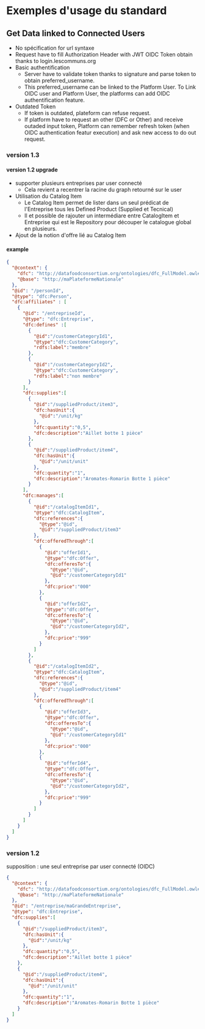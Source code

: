 # Exemples d'usage du standard

## Get Data linked to Connected Users
* No spécification for url syntaxe
* Request have to fill Authorization Header with JWT OIDC Token obtain thanks to login.lescommuns.org
* Basic authentification
  * Server have to validate token thanks to signature and parse token to obtain preferred_username.
  * This preferred_username can be linked to the Platform User. To Link OIDC user and Platform User, the platforms can add OIDC authentification feature.
* Outdated Token
  * If token is outdated, plateform can refuse request.
  * If platform have to request an other (DFC or Other) and receive outaded input token, Platform can remember refresh token (when OIDC authentication featur execution) and ask new access to do out request.
### version 1.3
#### version 1.2 upgrade
* supporter plusieurs entreprises par user connecté
  * Cela revient a recentrer la racine du graph retourné sur le user
* Utilisation du Catalog Item
  * Le Catalog Item permet de lister dans un seul prédicat de l'Entreprise tous les Defined Product (Supplied et Tecnical)
  * Il et possible de rajouter un intermédiare entre CatalogItem et Entreprise qui est le Repository pour découper le catalogue global en plusieurs.
* Ajout de la notion d'offre lié au Catalog Item
#### example
```json
{
  "@context": {
    "dfc": "http://datafoodconsortium.org/ontologies/dfc_FullModel.owl#",
    "@base": "http://maPlateformeNationale"
  },
  "@id": "/personId",
  "@type": "dfc:Person",
  "dfc:affiliates" : [
    {
      "@id": "/entrepriseId",
      "@type": "dfc:Entreprise",
      "dfc:defines" :[
        {
          "@id":"/customerCategoryId1",
          "@type":"dfc:CustomerCategory",
          "rdfs:label":"membre"
        },
        {
          "@id":"/customerCategoryId2",
          "@type":"dfc:CustomerCategory",
          "rdfs:label":"non membre"
        }
      ],
      "dfc:supplies":[
        {
          "@id":"/suppliedProduct/item3",
          "dfc:hasUnit":{
            "@id":"/unit/kg"
          },
          "dfc:quantity":"0,5",
          "dfc:description":"Aillet botte 1 pièce"
        },
        {
          "@id":"/suppliedProduct/item4",
          "dfc:hasUnit":{
            "@id":"/unit/unit"
          },
          "dfc:quantity":"1",
          "dfc:description":"Aromates-Romarin Botte 1 pièce"
        }
      ],
      "dfc:manages":[
        {
          "@id":"/catalogItemId1",
          "@type":"dfc:CatalogItem",
          "dfc:references":{
            "@type":"@id",
            "@id":"/suppliedProduct/item3"
          },
          "dfc:offeredThrough":[
            {
              "@id":"offerId1",
              "@type":"dfc:Offer",
              "dfc:offeresTo":{
                "@type":"@id",
                "@id":"/customerCategoryId1"
              },
              "dfc:price":"000"
            },
            {
              "@id":"offerId2",
              "@type":"dfc:Offer",
              "dfc:offeresTo":{
                "@type":"@id",
                "@id":"/customerCategoryId2",
              },
              "dfc:price":"999"
            }
          ]
        },
        {
          "@id":"/catalogItemId2",
          "@type":"dfc:CatalogItem",
          "dfc:references":{
            "@type":"@id",
            "@id":"/suppliedProduct/item4"
          },
          "dfc:offeredThrough":[
            {
              "@id":"offerId3",
              "@type":"dfc:Offer",
              "dfc:offeresTo":{
                "@type":"@id",
                "@id":"/customerCategoryId1"
              },
              "dfc:price":"000"
            },
            {
              "@id":"offerId4",
              "@type":"dfc:Offer",
              "dfc:offeresTo":{
                "@type":"@id",
                "@id":"/customerCategoryId2",
              },
              "dfc:price":"999"
            }
          ]
        }
      ]
    }
  ]
}
```

### version 1.2

supposition : une seul entreprise par user connecté (OIDC)

```json
{
  "@context": {
    "dfc": "http://datafoodconsortium.org/ontologies/dfc_FullModel.owl#",
    "@base": "http://maPlateformeNationale"
  },
  "@id": "/entreprise/maGrandeEntreprise",
  "@type": "dfc:Entreprise",
  "dfc:supplies":[
    {
      "@id":"/suppliedProduct/item3",
      "dfc:hasUnit":{
        "@id":"/unit/kg"
      },
      "dfc:quantity":"0,5",
      "dfc:description":"Aillet botte 1 pièce"
    },
    {
      "@id":"/suppliedProduct/item4",
      "dfc:hasUnit":{
        "@id":"/unit/unit"
      },
      "dfc:quantity":"1",
      "dfc:description":"Aromates-Romarin Botte 1 pièce"
    }
  ]
}
```
